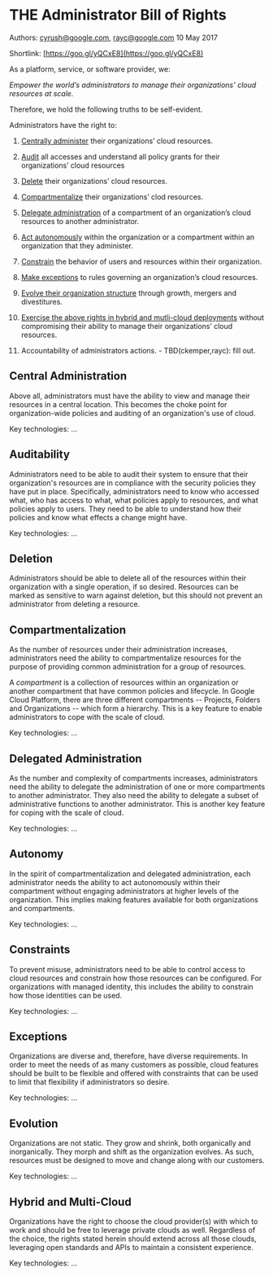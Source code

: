 # THE Administrator Bill of Rights

Authors: cyrush@google.com, rayc@google.com	10 May 2017

Shortlink: [https://goo.gl/yQCxE8](https://goo.gl/yQCxE8)

As a platform, service, or software provider, we:

*Empower the world’s administrators to manage their organizations’ cloud resources at scale.*

Therefore, we hold the following truths to be self-evident.

Administrators have the right to:

1. [Centrally administer](#centrally_admi) their organizations’ cloud resources.

2. [Audit](#audit) all accesses and understand all policy grants for their organizations’ cloud resources

3. [Delete](#heading=delete) their organizations’ cloud resources.

4. [Compartmentalize](#compartmentalize) their organizations’ clod resources.

5. [Delegate administration](#delegate_admin) of a compartment of an organization’s cloud resources to another administrator.

6. [Act autonomously](#act_auto) within the organization or a compartment within an organization that they administer.

7. [Constrain](#constrain) the behavior of users and resources within their organization.

8. [Make exceptions](#make_exceptions) to rules governing an organization’s cloud resources.

9. [Evolve their organization structure](#evolve_org_struct) through growth, mergers and divestitures.

10. [Exercise the above rights in hybrid and mutli-cloud deployments](#hybrid_multi) without compromising their ability to manage their organizations’ cloud resources.

11. Accountability of administrators actions. - TBD(ckemper,rayc): fill out.

## Central Administration <a id="centrally_admin"></a>

Above all, administrators must have the ability to view and manage their resources in a central location. This becomes the choke point for organization-wide policies and auditing of an organization's use of cloud.

Key technologies: ...

## Auditability <a id="audit"></a>

Administrators need to be able to audit their system to ensure that their organization's resources are in compliance with the security policies they have put in place.   Specifically, administrators need to know who accessed what, who has access to what, what policies apply to resources, and what policies apply to users.  They need to be able to understand how their policies and know what effects a change might have.

Key technologies: …

## Deletion <a id="delete"></a>

Administrators should be able to delete all of the resources within their organization with a single operation, if so desired. Resources can be marked as sensitive to warn against deletion, but this should not prevent an administrator from deleting a resource.

## Compartmentalization <a id="compartmentalize"></a>

As the number of resources under their administration increases, administrators need the ability to compartmentalize resources for the purpose of providing common administration for a group of resources.

A *compartment* is a collection of resources within an organization or another compartment that have common policies and lifecycle. In Google Cloud Platform, there are three different compartments -- Projects, Folders and Organizations -- which form a hierarchy. This is a key feature to enable administrators to cope with the scale of cloud.

Key technologies: ...

## Delegated Administration <a id="delegate_admin"></a>

As the number and complexity of compartments increases, administrators need the ability to delegate the administration of one or more compartments to another administrator.  They also need the ability to delegate a subset of administrative functions to another administrator. This is another key feature for coping with the scale of cloud.

Key technologies: …

## Autonomy <a id="act_auto"></a>

In the spirit of compartmentalization and delegated administration, each administrator needs the ability to act autonomously within their compartment without engaging administrators at higher levels of the organization. This implies making features available for both organizations and compartments.

Key technologies: ...

## Constraints <a id="constrain"></a>

To prevent misuse, administrators need to be able to control access to cloud resources and constrain how those resources can be configured. For organizations with managed identity, this includes the ability to constrain how those identities can be used.

Key technologies: …

## Exceptions <a id="make_exceptions"></a>

Organizations are diverse and, therefore, have diverse requirements. In order to meet the needs of as many customers as possible, cloud features should be built to be flexible and offered with constraints that can be used to limit that flexibility if administrators so desire.

Key technologies: ...

## Evolution <a id="evolve_org_struct"></a>

Organizations are not static. They grow and shrink, both organically and inorganically. They morph and shift as the organization evolves. As such, resources must be designed to move and change along with our customers.

Key technologies: ...

## Hybrid and Multi-Cloud <a id="hybrid_multi"></a>

Organizations have the right to choose the cloud provider(s) with which to work and should be free to leverage private clouds as well. Regardless of the choice, the rights stated herein should extend across all those clouds, leveraging open standards and APIs to maintain a consistent experience.

Key technologies: ...

